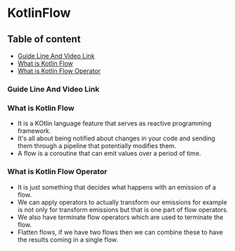 # KotlinFlow
## Table of content
* [Guide Line And Video Link](#Guide-Line-And-Video-Link)
* [What is Kotlin Flow](#What-is-Kotlin-Flow)
* [What is Kotlin Flow Operator](#What-is-Kotlin-Flow-Operator)


### Guide Line And Video Link

### What is Kotlin Flow
* It is a KOtlin language feature that serves as reactive programming framework.
* It's all about being notified about changes in your code and sending them through a pipeline that potentially modifies them.
* A flow is a coroutine that can emit values over a period of time.

### What is Kotlin Flow Operator
* It is just something that decides what happens with an emission of a flow.
* We can apply operators to actually transform our emissions for example is not only for transform emissions but that is one part of flow operators.
* We also have terminate flow operators which are used to terminate the flow.
* Flatten flows, if we have two flows then we can combine these to have the results coming in a single flow.

